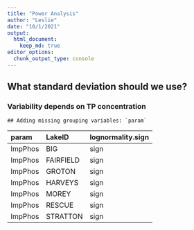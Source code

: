 ```yaml
---
title: "Power Analysis"
author: "Leslie"
date: "10/1/2021"
output: 
  html_document:
    keep_md: true
editor_options: 
  chunk_output_type: console
---
```




## What standard deviation should we use?
### Variability depends on TP concentration




```
## Adding missing grouping variables: `param`
```



|param   |LakeID    |lognormality.sign |
|:-------|:---------|:-----------------|
|lmpPhos |BIG       |sign              |
|lmpPhos |FAIRFIELD |sign              |
|lmpPhos |GROTON    |sign              |
|lmpPhos |HARVEYS   |sign              |
|lmpPhos |MOREY     |sign              |
|lmpPhos |RESCUE    |sign              |
|lmpPhos |STRATTON  |sign              |

